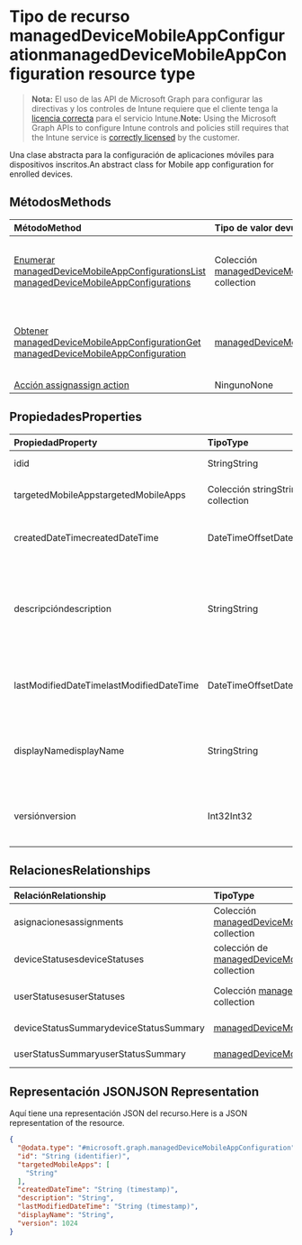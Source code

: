 # <a name="manageddevicemobileappconfiguration-resource-type"></a><span data-ttu-id="e899b-101">Tipo de recurso managedDeviceMobileAppConfiguration</span><span class="sxs-lookup"><span data-stu-id="e899b-101">managedDeviceMobileAppConfiguration resource type</span></span>

> <span data-ttu-id="e899b-102">**Nota:** El uso de las API de Microsoft Graph para configurar las directivas y los controles de Intune requiere que el cliente tenga la [licencia correcta](https://go.microsoft.com/fwlink/?linkid=839381) para el servicio Intune.</span><span class="sxs-lookup"><span data-stu-id="e899b-102">**Note:** Using the Microsoft Graph APIs to configure Intune controls and policies still requires that the Intune service is [correctly licensed](https://go.microsoft.com/fwlink/?linkid=839381) by the customer.</span></span>

<span data-ttu-id="e899b-103">Una clase abstracta para la configuración de aplicaciones móviles para dispositivos inscritos.</span><span class="sxs-lookup"><span data-stu-id="e899b-103">An abstract class for Mobile app configuration for enrolled devices.</span></span>
## <a name="methods"></a><span data-ttu-id="e899b-104">Métodos</span><span class="sxs-lookup"><span data-stu-id="e899b-104">Methods</span></span>
|<span data-ttu-id="e899b-105">Método</span><span class="sxs-lookup"><span data-stu-id="e899b-105">Method</span></span>|<span data-ttu-id="e899b-106">Tipo de valor devuelto</span><span class="sxs-lookup"><span data-stu-id="e899b-106">Return Type</span></span>|<span data-ttu-id="e899b-107">Descripción</span><span class="sxs-lookup"><span data-stu-id="e899b-107">Description</span></span>|
|:---|:---|:---|
|[<span data-ttu-id="e899b-108">Enumerar managedDeviceMobileAppConfigurations</span><span class="sxs-lookup"><span data-stu-id="e899b-108">List managedDeviceMobileAppConfigurations</span></span>](../api/intune_apps_manageddevicemobileappconfiguration_list.md)|<span data-ttu-id="e899b-109">Colección [managedDeviceMobileAppConfiguration](../resources/intune_apps_manageddevicemobileappconfiguration.md)</span><span class="sxs-lookup"><span data-stu-id="e899b-109">[managedDeviceMobileAppConfiguration](../resources/intune_apps_manageddevicemobileappconfiguration.md) collection</span></span>|<span data-ttu-id="e899b-110">Enumere las propiedades y las relaciones de los objetos [managedDeviceMobileAppConfiguration](../resources/intune_apps_manageddevicemobileappconfiguration.md).</span><span class="sxs-lookup"><span data-stu-id="e899b-110">List properties and relationships of the [managedDeviceMobileAppConfiguration](../resources/intune_apps_manageddevicemobileappconfiguration.md) objects.</span></span>|
|[<span data-ttu-id="e899b-111">Obtener managedDeviceMobileAppConfiguration</span><span class="sxs-lookup"><span data-stu-id="e899b-111">Get managedDeviceMobileAppConfiguration</span></span>](../api/intune_apps_manageddevicemobileappconfiguration_get.md)|[<span data-ttu-id="e899b-112">managedDeviceMobileAppConfiguration</span><span class="sxs-lookup"><span data-stu-id="e899b-112">managedDeviceMobileAppConfiguration</span></span>](../resources/intune_apps_manageddevicemobileappconfiguration.md)|<span data-ttu-id="e899b-113">Lea las propiedades y las relaciones del objeto [managedDeviceMobileAppConfiguration](../resources/intune_apps_manageddevicemobileappconfiguration.md).</span><span class="sxs-lookup"><span data-stu-id="e899b-113">Read properties and relationships of the [managedDeviceMobileAppConfiguration](../resources/intune_apps_manageddevicemobileappconfiguration.md) object.</span></span>|
|[<span data-ttu-id="e899b-114">Acción assign</span><span class="sxs-lookup"><span data-stu-id="e899b-114">assign action</span></span>](../api/intune_apps_manageddevicemobileappconfiguration_assign.md)|<span data-ttu-id="e899b-115">Ninguno</span><span class="sxs-lookup"><span data-stu-id="e899b-115">None</span></span>|<span data-ttu-id="e899b-116">Todavía no documentado</span><span class="sxs-lookup"><span data-stu-id="e899b-116">Not yet documented</span></span>|

## <a name="properties"></a><span data-ttu-id="e899b-117">Propiedades</span><span class="sxs-lookup"><span data-stu-id="e899b-117">Properties</span></span>
|<span data-ttu-id="e899b-118">Propiedad</span><span class="sxs-lookup"><span data-stu-id="e899b-118">Property</span></span>|<span data-ttu-id="e899b-119">Tipo</span><span class="sxs-lookup"><span data-stu-id="e899b-119">Type</span></span>|<span data-ttu-id="e899b-120">Descripción</span><span class="sxs-lookup"><span data-stu-id="e899b-120">Description</span></span>|
|:---|:---|:---|
|<span data-ttu-id="e899b-121">id</span><span class="sxs-lookup"><span data-stu-id="e899b-121">id</span></span>|<span data-ttu-id="e899b-122">String</span><span class="sxs-lookup"><span data-stu-id="e899b-122">String</span></span>|<span data-ttu-id="e899b-123">Clave de la entidad.</span><span class="sxs-lookup"><span data-stu-id="e899b-123">Key of the entity.</span></span>|
|<span data-ttu-id="e899b-124">targetedMobileApps</span><span class="sxs-lookup"><span data-stu-id="e899b-124">targetedMobileApps</span></span>|<span data-ttu-id="e899b-125">Colección string</span><span class="sxs-lookup"><span data-stu-id="e899b-125">String collection</span></span>|<span data-ttu-id="e899b-126">La aplicación asociada.</span><span class="sxs-lookup"><span data-stu-id="e899b-126">the associated app.</span></span>|
|<span data-ttu-id="e899b-127">createdDateTime</span><span class="sxs-lookup"><span data-stu-id="e899b-127">createdDateTime</span></span>|<span data-ttu-id="e899b-128">DateTimeOffset</span><span class="sxs-lookup"><span data-stu-id="e899b-128">DateTimeOffset</span></span>|<span data-ttu-id="e899b-129">Fecha y hora en la que se creó el objeto.</span><span class="sxs-lookup"><span data-stu-id="e899b-129">DateTime the object was created.</span></span>|
|<span data-ttu-id="e899b-130">descripción</span><span class="sxs-lookup"><span data-stu-id="e899b-130">description</span></span>|<span data-ttu-id="e899b-131">String</span><span class="sxs-lookup"><span data-stu-id="e899b-131">String</span></span>|<span data-ttu-id="e899b-132">Descripción proporcionada por el administrador de la configuración del dispositivo.</span><span class="sxs-lookup"><span data-stu-id="e899b-132">Admin provided description of the Device Configuration.</span></span>|
|<span data-ttu-id="e899b-133">lastModifiedDateTime</span><span class="sxs-lookup"><span data-stu-id="e899b-133">lastModifiedDateTime</span></span>|<span data-ttu-id="e899b-134">DateTimeOffset</span><span class="sxs-lookup"><span data-stu-id="e899b-134">DateTimeOffset</span></span>|<span data-ttu-id="e899b-135">Fecha y hora en la que se modificó el objeto por última vez.</span><span class="sxs-lookup"><span data-stu-id="e899b-135">DateTime the object was last modified.</span></span>|
|<span data-ttu-id="e899b-136">displayName</span><span class="sxs-lookup"><span data-stu-id="e899b-136">displayName</span></span>|<span data-ttu-id="e899b-137">String</span><span class="sxs-lookup"><span data-stu-id="e899b-137">String</span></span>|<span data-ttu-id="e899b-138">Nombre proporcionado por el administrador de la configuración del dispositivo.</span><span class="sxs-lookup"><span data-stu-id="e899b-138">Admin provided name of the device configuration.</span></span>|
|<span data-ttu-id="e899b-139">versión</span><span class="sxs-lookup"><span data-stu-id="e899b-139">version</span></span>|<span data-ttu-id="e899b-140">Int32</span><span class="sxs-lookup"><span data-stu-id="e899b-140">Int32</span></span>|<span data-ttu-id="e899b-141">Versión de la configuración del dispositivo.</span><span class="sxs-lookup"><span data-stu-id="e899b-141">Version of the device configuration.</span></span>|

## <a name="relationships"></a><span data-ttu-id="e899b-142">Relaciones</span><span class="sxs-lookup"><span data-stu-id="e899b-142">Relationships</span></span>
|<span data-ttu-id="e899b-143">Relación</span><span class="sxs-lookup"><span data-stu-id="e899b-143">Relationship</span></span>|<span data-ttu-id="e899b-144">Tipo</span><span class="sxs-lookup"><span data-stu-id="e899b-144">Type</span></span>|<span data-ttu-id="e899b-145">Descripción</span><span class="sxs-lookup"><span data-stu-id="e899b-145">Description</span></span>|
|:---|:---|:---|
|<span data-ttu-id="e899b-146">asignaciones</span><span class="sxs-lookup"><span data-stu-id="e899b-146">assignments</span></span>|<span data-ttu-id="e899b-147">Colección [managedDeviceMobileAppConfigurationAssignment](../resources/intune_apps_manageddevicemobileappconfigurationassignment.md)</span><span class="sxs-lookup"><span data-stu-id="e899b-147">[managedDeviceMobileAppConfigurationAssignment](../resources/intune_apps_manageddevicemobileappconfigurationassignment.md) collection</span></span>|<span data-ttu-id="e899b-148">La lista de asignaciones de grupo para la configuración de la aplicación.</span><span class="sxs-lookup"><span data-stu-id="e899b-148">The list of group assignemenets for app configration.</span></span>|
|<span data-ttu-id="e899b-149">deviceStatuses</span><span class="sxs-lookup"><span data-stu-id="e899b-149">deviceStatuses</span></span>|<span data-ttu-id="e899b-150">colección de [managedDeviceMobileAppConfigurationDeviceStatus](../resources/intune_apps_manageddevicemobileappconfigurationdevicestatus.md)</span><span class="sxs-lookup"><span data-stu-id="e899b-150">[managedDeviceMobileAppConfigurationDeviceStatus](../resources/intune_apps_manageddevicemobileappconfigurationdevicestatus.md) collection</span></span>|<span data-ttu-id="e899b-151">Lista de ManagedDeviceMobileAppConfigurationDeviceStatus.</span><span class="sxs-lookup"><span data-stu-id="e899b-151">List of ManagedDeviceMobileAppConfigurationDeviceStatus.</span></span>|
|<span data-ttu-id="e899b-152">userStatuses</span><span class="sxs-lookup"><span data-stu-id="e899b-152">userStatuses</span></span>|<span data-ttu-id="e899b-153">Colección [managedDeviceMobileAppConfigurationUserStatus](../resources/intune_apps_manageddevicemobileappconfigurationuserstatus.md)</span><span class="sxs-lookup"><span data-stu-id="e899b-153">[managedDeviceMobileAppConfigurationUserStatus](../resources/intune_apps_manageddevicemobileappconfigurationuserstatus.md) collection</span></span>|<span data-ttu-id="e899b-154">Lista de ManagedDeviceMobileAppConfigurationUserStatus.</span><span class="sxs-lookup"><span data-stu-id="e899b-154">List of ManagedDeviceMobileAppConfigurationUserStatus.</span></span>|
|<span data-ttu-id="e899b-155">deviceStatusSummary</span><span class="sxs-lookup"><span data-stu-id="e899b-155">deviceStatusSummary</span></span>|[<span data-ttu-id="e899b-156">managedDeviceMobileAppConfigurationDeviceSummary</span><span class="sxs-lookup"><span data-stu-id="e899b-156">managedDeviceMobileAppConfigurationDeviceSummary</span></span>](../resources/intune_apps_manageddevicemobileappconfigurationdevicesummary.md)|<span data-ttu-id="e899b-157">Resumen del estado del dispositivo de la configuración de aplicaciones</span><span class="sxs-lookup"><span data-stu-id="e899b-157">App configuration device status summary.</span></span>|
|<span data-ttu-id="e899b-158">userStatusSummary</span><span class="sxs-lookup"><span data-stu-id="e899b-158">userStatusSummary</span></span>|[<span data-ttu-id="e899b-159">managedDeviceMobileAppConfigurationUserSummary</span><span class="sxs-lookup"><span data-stu-id="e899b-159">managedDeviceMobileAppConfigurationUserSummary</span></span>](../resources/intune_apps_manageddevicemobileappconfigurationusersummary.md)|<span data-ttu-id="e899b-160">Resumen del estado del usuario de la configuración de aplicaciones</span><span class="sxs-lookup"><span data-stu-id="e899b-160">App configuration user status summary.</span></span>|

## <a name="json-representation"></a><span data-ttu-id="e899b-161">Representación JSON</span><span class="sxs-lookup"><span data-stu-id="e899b-161">JSON Representation</span></span>
<span data-ttu-id="e899b-162">Aquí tiene una representación JSON del recurso.</span><span class="sxs-lookup"><span data-stu-id="e899b-162">Here is a JSON representation of the resource.</span></span>
<!-- {
  "blockType": "resource",
  "keyProperty": "id",
  "@odata.type": "microsoft.graph.managedDeviceMobileAppConfiguration"
}
-->
``` json
{
  "@odata.type": "#microsoft.graph.managedDeviceMobileAppConfiguration",
  "id": "String (identifier)",
  "targetedMobileApps": [
    "String"
  ],
  "createdDateTime": "String (timestamp)",
  "description": "String",
  "lastModifiedDateTime": "String (timestamp)",
  "displayName": "String",
  "version": 1024
}
```



